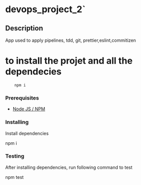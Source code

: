 # devops_project_2`

## Description

App used to apply pipelines, tdd, git, prettier,eslint,commitizen

# to install the projet and all the dependecies

        npm i

### Prerequisites

-   [Node JS / NPM](https://nodejs.org/en/)

### Installing

Install dependencies

npm i

### Testing

After installing dependencies, run following command to test

npm test
